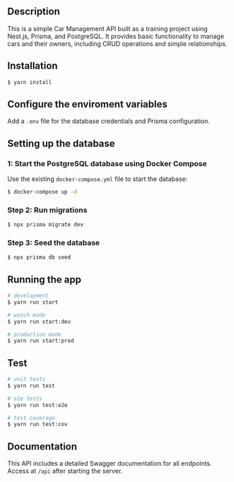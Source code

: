 ## Description
This is a simple Car Management API built as a training project using Nest.js, Prisma, and PostgreSQL. It provides basic functionality to manage cars and their owners, including CRUD operations and simple relationships.

## Installation

```bash
$ yarn install
```

## Configure the enviroment variables
Add a ```.env``` file for the database credentials and Prisma configuration.

## Setting up the database

### 1: Start the PostgreSQL database using Docker Compose

Use the existing `docker-compose.yml` file to start the database:

```bash
$ docker-compose up -d
```

### Step 2: Run migrations

```bash
$ npx prisma migrate dev
```

### Step 3: Seed the database

```bash
$ npx prisma db seed
```

## Running the app

```bash
# development
$ yarn run start

# watch mode
$ yarn run start:dev

# production mode
$ yarn run start:prod
```

## Test

```bash
# unit tests
$ yarn run test

# e2e tests
$ yarn run test:e2e

# test coverage
$ yarn run test:cov
```

## Documentation

This API includes a detailed Swagger documentation for all endpoints. Access at ```/api``` after starting the server.